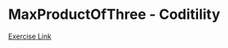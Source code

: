 # MaxProductOfThree - Coditility

[Exercise Link](https://app.codility.com/programmers/lessons/6-sorting/max_product_of_three/)


